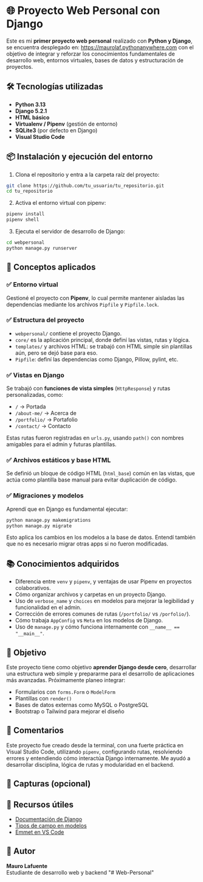 
# 🌐 Proyecto Web Personal con Django

Este es mi **primer proyecto web personal** realizado con **Python y Django**, se encuentra desplegado en: https://maurolaf.pythonanywhere.com con el objetivo de integrar y reforzar los conocimientos fundamentales de desarrollo web, entornos virtuales, bases de datos y estructuración de proyectos.

## 🛠 Tecnologías utilizadas

- **Python 3.13**
- **Django 5.2.1**
- **HTML básico**
- **Virtualenv / Pipenv** (gestión de entorno)
- **SQLite3** (por defecto en Django)
- **Visual Studio Code**

## 📦 Instalación y ejecución del entorno

1. Clona el repositorio y entra a la carpeta raíz del proyecto:

```bash
git clone https://github.com/tu_usuario/tu_repositorio.git
cd tu_repositorio
```

2. Activa el entorno virtual con pipenv:

```bash
pipenv install
pipenv shell
```

3. Ejecuta el servidor de desarrollo de Django:

```bash
cd webpersonal
python manage.py runserver
```

## 🔑 Conceptos aplicados

### ✅ Entorno virtual

Gestioné el proyecto con **Pipenv**, lo cual permite mantener aisladas las dependencias mediante los archivos `Pipfile` y `Pipfile.lock`.

### ✅ Estructura del proyecto

- `webpersonal/` contiene el proyecto Django.
- `core/` es la aplicación principal, donde definí las vistas, rutas y lógica.
- `templates/` y archivos HTML: se trabajó con HTML simple sin plantillas aún, pero se dejó base para eso.
- `Pipfile`: definí las dependencias como Django, Pillow, pylint, etc.

### ✅ Vistas en Django

Se trabajó con **funciones de vista simples** (`HttpResponse`) y rutas personalizadas, como:

- `/` → Portada
- `/about-me/` → Acerca de
- `/portfolio/` → Portafolio
- `/contact/` → Contacto

Estas rutas fueron registradas en `urls.py`, usando `path()` con nombres amigables para el admin y futuras plantillas.

### ✅ Archivos estáticos y base HTML

Se definió un bloque de código HTML (`html_base`) común en las vistas, que actúa como plantilla base manual para evitar duplicación de código.

### ✅ Migraciones y modelos

Aprendí que en Django es fundamental ejecutar:

```bash
python manage.py makemigrations
python manage.py migrate
```

Esto aplica los cambios en los modelos a la base de datos. Entendí también que no es necesario migrar otras apps si no fueron modificadas.

## 📚 Conocimientos adquiridos

- Diferencia entre `venv` y `pipenv`, y ventajas de usar Pipenv en proyectos colaborativos.
- Cómo organizar archivos y carpetas en un proyecto Django.
- Uso de `verbose_name` y `choices` en modelos para mejorar la legibilidad y funcionalidad en el admin.
- Corrección de errores comunes de rutas (`/portfolio/` vs `/porfolio/`).
- Cómo trabaja `AppConfig` vs `Meta` en los modelos de Django.
- Uso de `manage.py` y cómo funciona internamente con `__name__ == "__main__"`.

## 🎯 Objetivo

Este proyecto tiene como objetivo **aprender Django desde cero**, desarrollar una estructura web simple y prepararme para el desarrollo de aplicaciones más avanzadas. Próximamente planeo integrar:

- Formularios con `forms.Form` o `ModelForm`
- Plantillas con `render()`
- Bases de datos externas como MySQL o PostgreSQL
- Bootstrap o Tailwind para mejorar el diseño

## 💬 Comentarios

Este proyecto fue creado desde la terminal, con una fuerte práctica en Visual Studio Code, utilizando `pipenv`, configurando rutas, resolviendo errores y entendiendo cómo interactúa Django internamente. Me ayudó a desarrollar disciplina, lógica de rutas y modularidad en el backend.

## 📸 Capturas (opcional)

## 🔗 Recursos útiles

- [Documentación de Django](https://docs.djangoproject.com/es/5.2/)
- [Tipos de campo en modelos](https://docs.djangoproject.com/en/5.2/ref/models/fields/)
- [Emmet en VS Code](https://code.visualstudio.com/docs/editor/emmet)

## 🧠 Autor

**Mauro Lafuente**  
Estudiante de desarrollo web y backend
"# Web-Personal" 
